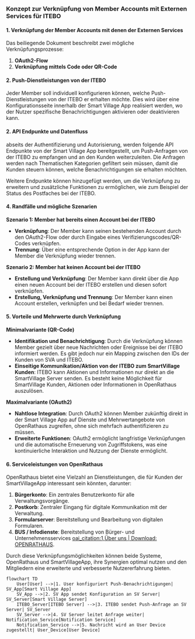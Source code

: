 ### Konzept zur Verknüpfung von Member Accounts mit Externen Services für ITEBO

#### 1. Verknüpfung der Member Accounts mit denen der Externen Services
Das beiliegende Dokument beschreibt zwei mögliche Verknüpfungsprozesse:

1. **OAuth2-Flow**
2. **Verknüpfung mittels Code oder QR-Code**

#### 2. Push-Dienstleistungen von der ITEBO
Jeder Member soll individuell konfigurieren können, welche Push-Dienstleistungen von der ITEBO er erhalten möchte. Dies wird über eine Konfigurationsseite innerhalb der Smart Village App realisiert werden, wo der Nutzer spezifische Benachrichtigungen aktivieren oder deaktivieren kann.

#### 2. API Endpunkte und Datenfluss
abseits der Authentifizierung und Autorisierung, werden folgende API Endpunkte von der Smart Village App bereitgestellt, um Push-Anfragen von der ITEBO zu empfangen und an den Kunden weiterzuleiten. Die Anfragen werden nach Thematischen Kategorien gefiltert sein müssen, damit die Kunden steuern können, welche Benachrichtigungen sie erhalten möchten.

Weitere Endpunkte können hinzugefügt werden, um die Verknüpfung zu erweitern und zusätzliche Funktionen zu ermöglichen, wie zum Beispiel der Status des Postfaches bei der ITEBO.

#### 4. Randfälle und mögliche Szenarien

**Szenario 1: Member hat bereits einen Account bei der ITEBO**
- **Verknüpfung**: Der Member kann seinen bestehenden Account durch den OAuth2-Flow oder durch Eingabe eines Verifizierungscodes/QR-Codes verknüpfen.
- **Trennung**: Über eine entsprechende Option in der App kann der Member die Verknüpfung wieder trennen.

**Szenario 2: Member hat keinen Account bei der ITEBO**
- **Erstellung und Verknüpfung**: Der Member kann direkt über die App einen neuen Account bei der ITEBO erstellen und diesen sofort verknüpfen.
- **Erstellung, Verknüpfung und Trennung**: Der Member kann einen Account erstellen, verknüpfen und bei Bedarf wieder trennen.

#### 5. Vorteile und Mehrwerte durch Verknüpfung

**Minimalvariante (QR-Code)**
- **Identifikation und Benachrichtigung**: Durch die Verknüpfung können Member gezielt über neue Nachrichten oder Ereignisse bei der ITEBO informiert werden. Es gibt jedoch nur ein Mapping zwischen den IDs der Kunden von SVA und ITEBO.
- **Einseitige Kommunikation/Aktion von der ITEBO zum SmartVillage Kunden**: ITEBO kann Aktionen und Informationen nur direkt an die SmartVillage Server senden. Es besteht keine Möglichkeit für SmartVillage Kunden, Aktionen oder Informationen in OpenRathaus auszulösen.

**Maximalvariante (OAuth2)**
- **Nahtlose Integration**: Durch OAuth2 können Member zukünftig direkt in der Smart Village App auf Dienste und Mehrwertangebote von OpenRathaus zugreifen, ohne sich mehrfach authentifizieren zu müssen.
- **Erweiterte Funktionen**: OAuth2 ermöglicht langfristige Verknüpfungen und die automatische Erneuerung von Zugriffstokens, was eine kontinuierliche Interaktion und Nutzung der Dienste ermöglicht.

#### 6. Serviceleistungen von OpenRathaus

OpenRathaus bietet eine Vielzahl an Dienstleistungen, die für Kunden der SmartVillageApp interessant sein könnten, darunter:

1. **Bürgerkonto**: Ein zentrales Benutzerkonto für alle Verwaltungsvorgänge.
2. **Postkorb**: Zentraler Eingang für digitale Kommunikation mit der Verwaltung.
3. **Formularserver**: Bereitstellung und Bearbeitung von digitalen Formularen.
4. **BUS / Infodienste**: Bereitstellung von Bürger- und Unternehmensservices [oai_citation:1,Über uns | Download: OPENRATHAUS](https://www.open-rathaus.de/ueber-uns/download/).

Durch diese Verknüpfungsmöglichkeiten können beide Systeme, OpenRathaus und SmartVillageApp, ihre Synergien optimal nutzen und den Mitgliedern eine erweiterte und verbesserte Nutzererfahrung bieten.


```mermaid
flowchart TD
    User[User] -->|1. User konfiguriert Push-Benachrichtigungen| SV_App[Smart Village App]
    SV_App -->|2. SV App sendet Konfiguration an SV Server| SV_Server[Smart Village Server]
    ITEBO_Server[ITEBO Server] -->|3. ITEBO sendet Push-Anfrage an SV Server| SV_Server
    SV_Server -->|4. SV Server leitet Anfrage weiter| Notification_Service[Notification Service]
    Notification_Service -->|5. Nachricht wird an User Device zugestellt| User_Device[User Device]
```

